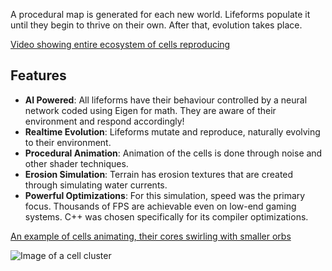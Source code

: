 A procedural map is generated for each new world. Lifeforms populate it until they begin to thrive on their own. After that, evolution takes place.

[Video showing entire ecosystem of cells reproducing](https://github.com/user-attachments/assets/9be9ac28-e321-4df8-b0ee-01245c8b4d91)


## Features

- **AI Powered**: All lifeforms have their behaviour controlled by a neural network coded using Eigen for math. They are aware of their environment and respond accordingly!
- **Realtime Evolution**: Lifeforms mutate and reproduce, naturally evolving to their environment.
- **Procedural Animation**: Animation of the cells is done through noise and other shader techniques.
- **Erosion Simulation**: Terrain has erosion textures that are created through simulating water currents.
- **Powerful Optimizations**: For this simulation, speed was the primary focus. Thousands of FPS are achievable even on low-end gaming systems. C++ was chosen specifically for its compiler optimizations.

[An example of cells animating, their cores swirling with smaller orbs](https://github.com/user-attachments/assets/77ccc9a7-0ac5-4e80-80e4-0c9bee8c4042)

![Image of a cell cluster](https://github.com/user-attachments/assets/bd6ce62f-f518-4b27-976f-0c4e14ed16c6)


